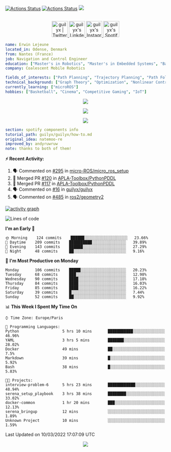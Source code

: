 [![Actions Status](https://github.com/guilyx/guilyx/workflows/wakatime-stats/badge.svg)](https://github.com/guilyx/guilyx/actions)
[![Actions Status](https://github.com/guilyx/guilyx/workflows/update-gh-activity/badge.svg)](https://github.com/guilyx/guilyx/actions)
![](https://visitor-badge.glitch.me/badge?page_id=guilyx.guilyx)

<p align="center">
<br/>
<a href="https://twitter.com/spida_rwin">
  <img alt="guilyx | Twitter" width="50px" src="https://user-images.githubusercontent.com/43545812/144034996-602b144a-16e1-41cc-99e7-c6040b20dcaf.png"/>
</a>
<a href="https://www.linkedin.com/in/erwinlejeune-lkn">
  <img alt="guilyx's LinkdeIN" width="50px" src="https://user-images.githubusercontent.com/43545812/144035037-0f415fc7-9f96-4517-a370-ccc6e78a714b.png" />
</a>
<a href="https://www.instagram.com/spid_erwin">
  <img alt="guilyx's Instagram" width="50px" src="https://user-images.githubusercontent.com/43545812/144035088-0dfb165f-8fe0-4d13-896c-876c29d2b128.png" />
</a>
<a href="https://open.spotify.com/user/11147618695?si=zZFn6uAGRLyoU02lsG50GA">
  <img alt="guilyx's Spotify" width="50px" src="https://user-images.githubusercontent.com/43545812/144035120-1ad5169b-91c7-4078-bef9-6a82c733f373.png" />
</a>
</p>

```yaml
name: Erwin Lejeune
located_in: Odense, Denmark
from: Nantes (France)
job: Navigation and Control Engineer
education: ["Master's in Robotics", "Master's in Embedded Systems", "Bachelor's in Electronics"]
company: Coalescent Mobile Robotics

fields_of_interests: ["Path Planning", "Trajectory Planning", "Path Following", "Behaviour Planning", "Localization", "Sensor Fusion", "Embedded Systems"]
technical_background: ["Graph Theory", "Optimization", "Nonlinear Control", "Real-Time Systems", "Automated Planning"]
currently_learning: ["microROS"]
hobbies: ["Basketball", "Cinema", "Competitive Gaming", "IoT"]
```

<p align="center">
  <img alig src="https://github-profile-trophy.vercel.app/?username=guilyx&column=6&rank=SSS,SS,S,AAA,AA,A,B,C" />
</p>

<p align="center">
  <a href="https://spotify-github-profile.vercel.app/api/view?uid=11147618695&redirect=true">
    <img src="https://spotify-github-profile.vercel.app/api/view?uid=11147618695&cover_image=true&theme=default&bar_color=e3e3e3&bar_color_cover=true">
  </a>
</p>

<p align="center">
  <img src="https://guilyx.vercel.app/api/top-played">
</p>
 
```yaml
section: spotify components info
tutorial_path: guilyx/guilyx/how-to.md
original_idea: natemoo-re
improved_by: andyruwruw
note: thanks to both of them!
```


**:zap: Recent Activity:**

<!--START_SECTION:activity-->
1. 🗣 Commented on [#295](https://github.com/micro-ROS/micro_ros_setup/issues/295) in [micro-ROS/micro_ros_setup](https://github.com/micro-ROS/micro_ros_setup)
2. 🎉 Merged PR [#120](https://github.com/APLA-Toolbox/PythonPDDL/pull/120) in [APLA-Toolbox/PythonPDDL](https://github.com/APLA-Toolbox/PythonPDDL)
3. 🎉 Merged PR [#117](https://github.com/APLA-Toolbox/PythonPDDL/pull/117) in [APLA-Toolbox/PythonPDDL](https://github.com/APLA-Toolbox/PythonPDDL)
4. 🗣 Commented on [#16](https://github.com/guilyx/guilyx/issues/16) in [guilyx/guilyx](https://github.com/guilyx/guilyx)
5. 🗣 Commented on [#485](https://github.com/ros2/geometry2/issues/485) in [ros2/geometry2](https://github.com/ros2/geometry2)
<!--END_SECTION:activity-->

[![activity graph](https://activity-graph.herokuapp.com/graph?username=guilyx&custom_title=Erwin's%20activity%20graph&theme=github-light&hide_border=true)](https://github.com/ashutosh00710/github-readme-activity-graph)

<!--START_SECTION:waka-->
![Lines of code](https://img.shields.io/badge/From%20Hello%20World%20I%27ve%20Written-295%20Thousand%20lines%20of%20code-blue)

**I'm an Early 🐤** 

```text
🌞 Morning    124 commits    ██████░░░░░░░░░░░░░░░░░░░   23.66% 
🌆 Daytime    209 commits    ██████████░░░░░░░░░░░░░░░   39.89% 
🌃 Evening    143 commits    ██████░░░░░░░░░░░░░░░░░░░   27.29% 
🌙 Night      48 commits     ██░░░░░░░░░░░░░░░░░░░░░░░   9.16%

```
📅 **I'm Most Productive on Monday** 

```text
Monday       106 commits    █████░░░░░░░░░░░░░░░░░░░░   20.23% 
Tuesday      68 commits     ███░░░░░░░░░░░░░░░░░░░░░░   12.98% 
Wednesday    90 commits     ████░░░░░░░░░░░░░░░░░░░░░   17.18% 
Thursday     84 commits     ████░░░░░░░░░░░░░░░░░░░░░   16.03% 
Friday       85 commits     ████░░░░░░░░░░░░░░░░░░░░░   16.22% 
Saturday     39 commits     █░░░░░░░░░░░░░░░░░░░░░░░░   7.44% 
Sunday       52 commits     ██░░░░░░░░░░░░░░░░░░░░░░░   9.92%

```


📊 **This Week I Spent My Time On** 

```text
⌚︎ Time Zone: Europe/Paris

💬 Programming Languages: 
Python                   5 hrs 10 mins       ███████████░░░░░░░░░░░░░░   46.96% 
YAML                     3 hrs 5 mins        ███████░░░░░░░░░░░░░░░░░░   28.02% 
Docker                   49 mins             ██░░░░░░░░░░░░░░░░░░░░░░░   7.5% 
Markdown                 39 mins             █░░░░░░░░░░░░░░░░░░░░░░░░   5.92% 
Bash                     38 mins             █░░░░░░░░░░░░░░░░░░░░░░░░   5.83%

🐱‍💻 Projects: 
interview-problem-6      5 hrs 23 mins       ████████████░░░░░░░░░░░░░   48.94% 
serena_setup_playbook    3 hrs 38 mins       ████████░░░░░░░░░░░░░░░░░   33.02% 
docker-common            1 hr 20 mins        ███░░░░░░░░░░░░░░░░░░░░░░   12.13% 
serena_bringup           12 mins             ░░░░░░░░░░░░░░░░░░░░░░░░░   1.89% 
Unknown Project          10 mins             ░░░░░░░░░░░░░░░░░░░░░░░░░   1.59%

```


 Last Updated on 10/03/2022 17:07:09 UTC
<!--END_SECTION:waka-->

<p align="center">
  <img src="https://capsule-render.vercel.app/api?type=waving&color=gradient&height=60&section=footer"/>
</p>
